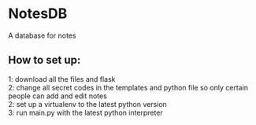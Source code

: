# NotesDB
A database for notes

<h2>How to set up:</h2>
1: download all the files and flask <br>
2: change all secret codes in the templates and python file so only certain people can add and edit notes<br>
2: set up a virtualenv to the latest python version<br>
3: run main.py with the latest python interpreter<br>
